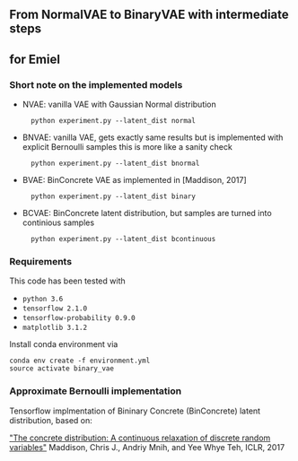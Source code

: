 ## From NormalVAE to BinaryVAE with intermediate steps
## for Emiel 


### Short note on the implemented models

* NVAE: vanilla VAE with Gaussian Normal distribution

	    python experiment.py --latent_dist normal
	
* BNVAE: vanilla VAE, gets exactly same results but is implemented with 
explicit Bernoulli samples this is more like a sanity check

	    python experiment.py --latent_dist bnormal

* BVAE: BinConcrete VAE as implemented in \[Maddison, 2017\]

	    python experiment.py --latent_dist binary

* BCVAE: BinConcrete latent distribution, but samples are turned into 
continious samples

	    python experiment.py --latent_dist bcontinuous


### Requirements

This code has been tested with
-   `python 3.6`
-   `tensorflow 2.1.0` 
-   `tensorflow-probability 0.9.0` 
-   `matplotlib 3.1.2` 


Install conda environment via


	conda env create -f environment.yml 
	source activate binary_vae


### Approximate Bernoulli implementation
 
Tensorflow implmentation of  Bininary Concrete (BinConcrete) latent distribution, based on:

["The concrete distribution: A continuous relaxation of discrete random variables"](https://arxiv.org/pdf/1611.00712.pdf)
Maddison, Chris J., Andriy Mnih, and Yee Whye Teh, ICLR, 2017
